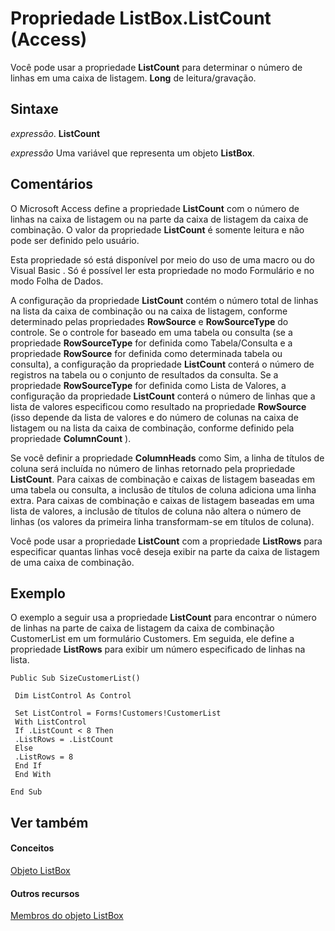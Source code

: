 
# Propriedade ListBox.ListCount (Access)

Você pode usar a propriedade  **ListCount** para determinar o número de linhas em uma caixa de listagem. **Long** de leitura/gravação.


## Sintaxe

 _expressão_. **ListCount**

 _expressão_ Uma variável que representa um objeto **ListBox**.


## Comentários

O Microsoft Access define a propriedade  **ListCount** com o número de linhas na caixa de listagem ou na parte da caixa de listagem da caixa de combinação. O valor da propriedade **ListCount** é somente leitura e não pode ser definido pelo usuário.

Esta propriedade só está disponível por meio do uso de uma macro ou do Visual Basic . Só é possível ler esta propriedade no modo Formulário e no modo Folha de Dados.

A configuração da propriedade  **ListCount** contém o número total de linhas na lista da caixa de combinação ou na caixa de listagem, conforme determinado pelas propriedades **RowSource** e **RowSourceType** do controle. Se o controle for baseado em uma tabela ou consulta (se a propriedade **RowSourceType** for definida como Tabela/Consulta e a propriedade **RowSource** for definida como determinada tabela ou consulta), a configuração da propriedade **ListCount** conterá o número de registros na tabela ou o conjunto de resultados da consulta. Se a propriedade **RowSourceType** for definida como Lista de Valores, a configuração da propriedade **ListCount** conterá o número de linhas que a lista de valores especificou como resultado na propriedade **RowSource** (isso depende da lista de valores e do número de colunas na caixa de listagem ou na lista da caixa de combinação, conforme definido pela propriedade **ColumnCount** ).

Se você definir a propriedade  **ColumnHeads** como Sim, a linha de títulos de coluna será incluída no número de linhas retornado pela propriedade **ListCount**. Para caixas de combinação e caixas de listagem baseadas em uma tabela ou consulta, a inclusão de títulos de coluna adiciona uma linha extra. Para caixas de combinação e caixas de listagem baseadas em uma lista de valores, a inclusão de títulos de coluna não altera o número de linhas (os valores da primeira linha transformam-se em títulos de coluna).

Você pode usar a propriedade  **ListCount** com a propriedade **ListRows** para especificar quantas linhas você deseja exibir na parte da caixa de listagem de uma caixa de combinação.


## Exemplo

O exemplo a seguir usa a propriedade  **ListCount** para encontrar o número de linhas na parte de caixa de listagem da caixa de combinação CustomerList em um formulário Customers. Em seguida, ele define a propriedade **ListRows** para exibir um número especificado de linhas na lista.


```
Public Sub SizeCustomerList() 
 
 Dim ListControl As Control 
 
 Set ListControl = Forms!Customers!CustomerList 
 With ListControl 
 If .ListCount < 8 Then 
 .ListRows = .ListCount 
 Else 
 .ListRows = 8 
 End If 
 End With 
 
End Sub
```


## Ver também


#### Conceitos


[Objeto ListBox](6bc00755-34e7-4fc2-8e72-40dae2010dd8.md)
#### Outros recursos


[Membros do objeto ListBox](d87ad51b-9a46-21f3-f6d6-ef98ea8aaf6d.md)